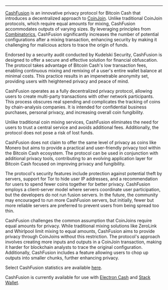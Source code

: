 ---
[CashFusion](https://cashfusion.org/) is an innovative privacy protocol for Bitcoin Cash that introduces a decentralized approach to [CoinJoin](https://en.bitcoin.it/wiki/CoinJoin). Unlike traditional CoinJoin protocols, which require equal amounts for mixing, CashFusion accommodates outputs of varying sizes. By leveraging principles from [Combinatorics](https://en.wikipedia.org/wiki/Combinatorics), CashFusion significantly increases the number of potential configurations after a mixing transaction, enhancing security by making it challenging for malicious actors to trace the origin of funds.

Endorsed by a security audit conducted by Kudelski Security, CashFusion is designed to offer a secure and effective solution for financial obfuscation. The protocol takes advantage of Bitcoin Cash's low transaction fees, enabling continuous mixing and remixing of a user's entire wallet balance at minimal costs. This practice results in an impenetrable anonymity set, providing users with heightened privacy and peace of mind.

CashFusion operates as a fully decentralized privacy protocol, allowing users to create multi-party transactions with other network participants. This process obscures real spending and complicates the tracking of coins by chain-analysis companies. It is intended for confidential business purchases, personal privacy, and increasing overall coin fungibility.

Unlike traditional coin mixing services, CashFusion eliminates the need for users to trust a central service and avoids additional fees. Additionally, the protocol does not pose a risk of lost funds.

CashFusion does not claim to offer the same level of privacy as coins like Monero but aims to provide a practical and user-friendly privacy tool within the Bitcoin Cash ecosystem. The protocol can be used in conjunction with additional privacy tools, contributing to an evolving application layer for Bitcoin Cash focused on improving privacy and fungibility.

The protocol's security features include protection against potential theft by servers, support for Tor to hide user IP addresses, and a recommendation for users to spend fewer coins together for better privacy. CashFusion employs a client-server model where servers coordinate user participation, but the developers do not run fusion servers. In the future, the community may encouraged to run more CashFusion servers, but initially, fewer but more reliable servers are preferred to prevent users from being spread too thin.

CashFusion challenges the common assumption that CoinJoins require equal amounts for privacy. While traditional mixing solutions like ZeroLink and Whirlpool limit mixing to equal amounts, CashFusion aims to provide privacy through CoinJoins without this restriction. The protocol's approach involves creating more inputs and outputs in a CoinJoin transaction, making it harder for blockchain analysts to trace the original configuration. Additionally, CashFusion includes a feature allowing users to chop up outputs into smaller chunks, further enhancing privacy.

Select CashFusion statistics are available [here](https://fusionstats.redteam.cash/).

CashFusion is currently available for use with [Electron Cash](https://electroncash.org/) and [Stack Wallet](https://stackwallet.com/). 